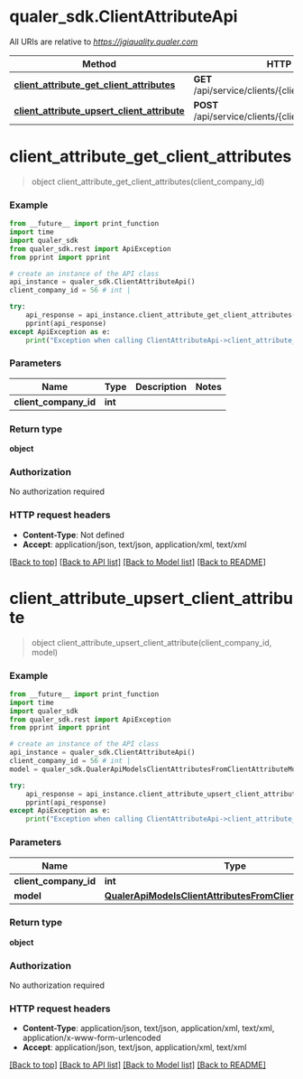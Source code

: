 # qualer_sdk.ClientAttributeApi

All URIs are relative to *https://jgiquality.qualer.com*

Method | HTTP request | Description
------------- | ------------- | -------------
[**client_attribute_get_client_attributes**](ClientAttributeApi.md#client_attribute_get_client_attributes) | **GET** /api/service/clients/{clientCompanyId}/attributes | 
[**client_attribute_upsert_client_attribute**](ClientAttributeApi.md#client_attribute_upsert_client_attribute) | **POST** /api/service/clients/{clientCompanyId}/attributes | 


# **client_attribute_get_client_attributes**
> object client_attribute_get_client_attributes(client_company_id)



### Example
```python
from __future__ import print_function
import time
import qualer_sdk
from qualer_sdk.rest import ApiException
from pprint import pprint

# create an instance of the API class
api_instance = qualer_sdk.ClientAttributeApi()
client_company_id = 56 # int | 

try:
    api_response = api_instance.client_attribute_get_client_attributes(client_company_id)
    pprint(api_response)
except ApiException as e:
    print("Exception when calling ClientAttributeApi->client_attribute_get_client_attributes: %s\n" % e)
```

### Parameters

Name | Type | Description  | Notes
------------- | ------------- | ------------- | -------------
 **client_company_id** | **int**|  | 

### Return type

**object**

### Authorization

No authorization required

### HTTP request headers

 - **Content-Type**: Not defined
 - **Accept**: application/json, text/json, application/xml, text/xml

[[Back to top]](#) [[Back to API list]](../README.md#documentation-for-api-endpoints) [[Back to Model list]](../README.md#documentation-for-models) [[Back to README]](../README.md)

# **client_attribute_upsert_client_attribute**
> object client_attribute_upsert_client_attribute(client_company_id, model)



### Example
```python
from __future__ import print_function
import time
import qualer_sdk
from qualer_sdk.rest import ApiException
from pprint import pprint

# create an instance of the API class
api_instance = qualer_sdk.ClientAttributeApi()
client_company_id = 56 # int | 
model = qualer_sdk.QualerApiModelsClientAttributesFromClientAttributeModel() # QualerApiModelsClientAttributesFromClientAttributeModel | 

try:
    api_response = api_instance.client_attribute_upsert_client_attribute(client_company_id, model)
    pprint(api_response)
except ApiException as e:
    print("Exception when calling ClientAttributeApi->client_attribute_upsert_client_attribute: %s\n" % e)
```

### Parameters

Name | Type | Description  | Notes
------------- | ------------- | ------------- | -------------
 **client_company_id** | **int**|  | 
 **model** | [**QualerApiModelsClientAttributesFromClientAttributeModel**](QualerApiModelsClientAttributesFromClientAttributeModel.md)|  | 

### Return type

**object**

### Authorization

No authorization required

### HTTP request headers

 - **Content-Type**: application/json, text/json, application/xml, text/xml, application/x-www-form-urlencoded
 - **Accept**: application/json, text/json, application/xml, text/xml

[[Back to top]](#) [[Back to API list]](../README.md#documentation-for-api-endpoints) [[Back to Model list]](../README.md#documentation-for-models) [[Back to README]](../README.md)

